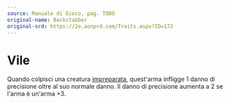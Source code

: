 ```yaml
---
source: Manuale di Gioco, pag. TODO
original-name: Backstabber
original-srd: https://2e.aonprd.com/Traits.aspx?ID=172
---
```


# Vile

Quando colpisci una creatura [impreparata](/condizioni/impreparato), quest'arma
infligge 1 danno di precisione oltre al suo normale danno. Il danno di
precisione aumenta a 2 se l'arma è un'arma +3.
